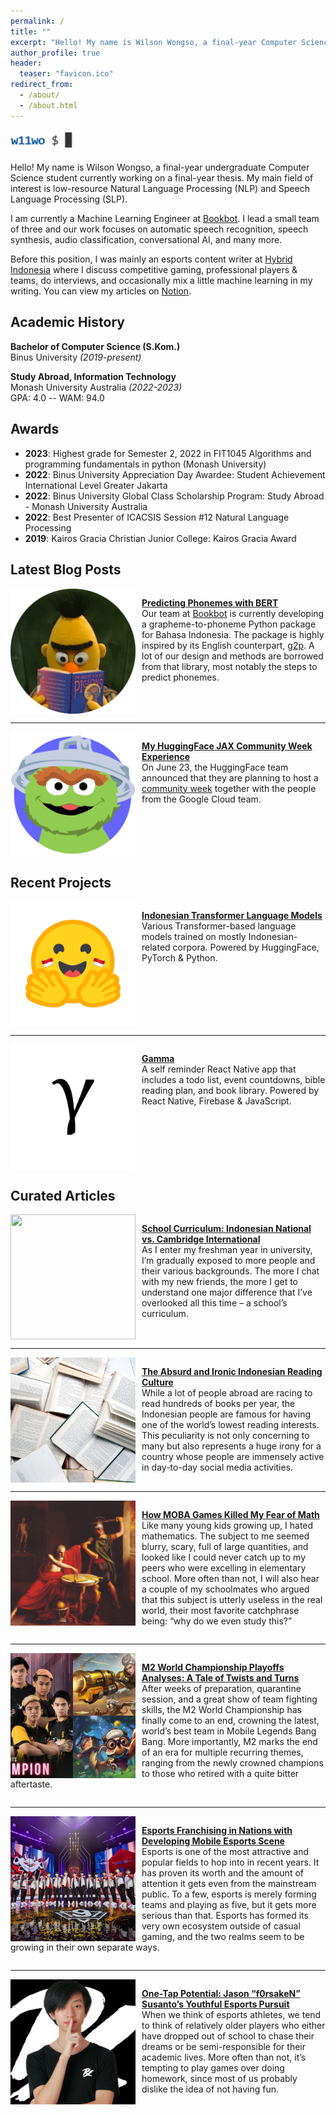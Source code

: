 ```yaml
---
permalink: /
title: ""
excerpt: "Hello! My name is Wilson Wongso, a final-year Computer Science student currently working on a final-year thesis."
author_profile: true
header:
  teaser: "favicon.ico"
redirect_from:
  - /about/
  - /about.html
---
```


![](images/helloworld.gif)

Hello! My name is Wilson Wongso, a final-year undergraduate Computer Science student currently working on a final-year thesis. My main field of interest is low-resource Natural Language Processing (NLP) and Speech Language Processing (SLP).

I am currently a Machine Learning Engineer at [Bookbot](https://www.bookbotkids.com/). I lead a small team of three and our work focuses on automatic speech recognition, speech synthesis, audio classification, conversational AI, and many more.

Before this position, I was mainly an esports content writer at [Hybrid Indonesia](https://hybrid.co.id/) where I discuss competitive gaming, professional players & teams, do interviews, and occasionally mix a little machine learning in my writing. You can view my articles on [Notion](https://w11wo.notion.site/ebd6b1a72b364378aaeacbe7732ae2db?v=e3c7bdea1ff64328b9a89d55abe85260).

## Academic History

**Bachelor of Computer Science (S.Kom.)**
<br/>
Binus University *(2019-present)*
<!-- <br/>
Graduated with TBA
<br/>
Final thesis: ""
<br/>
Advisor: -->

**Study Abroad, Information Technology**
<br/>
Monash University Australia *(2022-2023)*
<br/>
GPA: 4.0 -- WAM: 94.0

## Awards

- **2023**: Highest grade for Semester 2, 2022 in FIT1045 Algorithms and programming fundamentals in python (Monash University)
- **2022**: Binus University Appreciation Day Awardee: Student Achievement International Level Greater Jakarta
- **2022**: Binus University Global Class Scholarship Program: Study Abroad - Monash University Australia
- **2022**: Best Presenter of ICACSIS Session #12 Natural Language Processing
- **2019**: Kairos Gracia Christian Junior College: Kairos Gracia Award

## Latest Blog Posts

<div style="display:inline-block">

<img src="/images/bert-reading.png" style="float:left;width:200px;height:200px;margin-right:10px;object-fit:cover;"/>

<a href="/posts/2022/04/predicting-phonemes-with-bert/" style="font-weight:bold;">Predicting Phonemes with BERT</a>
<br>
Our team at <a href="https://www.bookbotkids.com/">Bookbot</a> is currently developing a grapheme-to-phoneme Python package for Bahasa Indonesia. The package is highly inspired by its English counterpart, <a href="https://github.com/Kyubyong/g2p">g2p</a>. A lot of our design and methods are borrowed from that library, most notably the steps to predict phonemes.

</div>

---

<div style="display:inline-block">

<img src="/images/oscar-face.png" style="float:left;width:200px;height:200px;margin-right:10px;object-fit:cover;"/>

<a href="/posts/2021/07/hf-jax-week/" style="font-weight:bold;">My HuggingFace JAX Community Week Experience</a>
<br>
On June 23, the HuggingFace team announced that they are planning to host a <a href="https://discuss.huggingface.co/t/open-to-the-community-community-week-using-jax-flax-for-nlp-cv/7104">community week</a> together with the people from the Google Cloud team.

</div>

## Recent Projects

<div style="display:inline-block">

<img src="/images/huggingface-logo-ina.png" style="float:left;width:200px;height:200px;margin-right:10px;object-fit:cover;"/>

<a href="https://huggingface.co/w11wo" style="font-weight:bold;">Indonesian Transformer Language Models</a>
<br>
Various Transformer-based language models trained on mostly Indonesian-related corpora. Powered by HuggingFace, PyTorch & Python.

</div>

---

<div style="display:inline-block">

<img src="/images/gamma-logo.png" style="float:left;width:200px;height:200px;margin-right:10px;object-fit:cover;"/>

<a href="https://github.com/w11wo/gamma" style="font-weight:bold;">Gamma</a>
<br>
A self reminder React Native app that includes a todo list, event countdowns, bible reading plan, and book library. Powered by React Native, Firebase & JavaScript.

</div>

## Curated Articles

<div style="display:inline-block">

<img src="/images/school-curriculum.png" style="float:left;width:200px;height:200px;margin-right:10px;object-fit:cover;"/>

<a href="https://zilbest.com/education/school-curriculum/" style="font-weight:bold;">School Curriculum: Indonesian National vs. Cambridge International</a>
<br>
As I enter my freshman year in university, I’m gradually exposed to more people and their various backgrounds. The more I chat with my new friends, the more I get to understand one major difference that I’ve overlooked all this time – a school’s curriculum.

</div>

---

<div style="display:inline-block">

<img src="/images/reading-books.jpeg" style="float:left;width:200px;height:200px;margin-right:10px;object-fit:cover;"/>

<a href="https://zilbest.com/education/reading-culture/" style="font-weight:bold;">The Absurd and Ironic Indonesian Reading Culture</a>
<br>
While a lot of people abroad are racing to read hundreds of books per year, the Indonesian people are famous for having one of the world’s lowest reading interests. This peculiarity is not only concerning to many but also represents a huge irony for a country whose people are immensely active in day-to-day social media activities.

</div>

---

<div style="display:inline-block">

<img src="/images/math-archimedes.png" style="float:left;width:200px;height:200px;margin-right:10px;object-fit:cover;"/>

<a href="https://zilbest.com/education/moba-games-killed-my-fear-of-math/" style="font-weight:bold;">How MOBA Games Killed My Fear of Math</a>
<br>
Like many young kids growing up, I hated mathematics. The subject to me seemed blurry, scary, full of large quantities, and looked like I could never catch up to my peers who were excelling in elementary school. More often than not, I will also hear a couple of my schoolmates who argued that this subject is utterly useless in the real world, their most favorite catchphrase being: “why do we even study this?”

</div>

---

<div style="display:inline-block">

<img src="/images/mlbb-m2.jpeg" style="float:left;width:200px;height:200px;margin-right:10px;object-fit:cover;"/>

<a href="https://hybrid.co.id/post/m2-world-championship" style="font-weight:bold;">M2 World Championship Playoffs Analyses: A Tale of Twists and Turns</a>
<br>
After weeks of preparation, quarantine session, and a great show of team fighting skills, the M2 World Championship has finally come to an end, crowning the latest, world’s best team in Mobile Legends Bang Bang. More importantly, M2 marks the end of an era for multiple recurring themes, ranging from the newly crowned champions to those who retired with a quite bitter aftertaste.

</div>

---

<div style="display:inline-block">

<img src="/images/esports-franchising.jpeg" style="float:left;width:200px;height:200px;margin-right:10px;object-fit:cover;"/>

<a href="https://hybrid.co.id/post/esports-franchising-in-nations-with-developing-mobile-esports-scene" style="font-weight:bold;">Esports Franchising in Nations with Developing Mobile Esports Scene</a>
<br>
Esports is one of the most attractive and popular fields to hop into in recent years. It has proven its worth and the amount of attention it gets even from the mainstream public. To a few, esports is merely forming teams and playing as five, but it gets more serious than that. Esports has formed its very own ecosystem outside of casual gaming, and the two realms seem to be growing in their own separate ways.

</div>

---

<div style="display:inline-block">

<img src="/images/forsaken-prx.png" style="float:left;width:200px;height:200px;margin-right:10px;object-fit:cover;"/>

<a href="https://hybrid.co.id/post/jason-f0rsaken-susanto" style="font-weight:bold;">One-Tap Potential: Jason “f0rsakeN” Susanto’s Youthful Esports Pursuit</a>
<br>
When we think of esports athletes, we tend to think of relatively older players who either have dropped out of school to chase their dreams or be semi-responsible for their academic lives. More often than not, it’s tempting to play games over doing homework, since most of us probably dislike the idea of not having fun.

</div>

